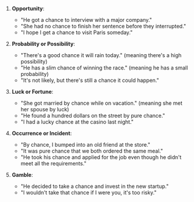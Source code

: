 1. **Opportunity**:
   - "He got a chance to interview with a major company."
   - "She had no chance to finish her sentence before they interrupted."
   - "I hope I get a chance to visit Paris someday."

2. **Probability or Possibility**:
   - "There's a good chance it will rain today." (meaning there's a high possibility)
   - "He has a slim chance of winning the race." (meaning he has a small probability)
   - "It's not likely, but there's still a chance it could happen."

3. **Luck or Fortune**:
   - "She got married by chance while on vacation." (meaning she met her spouse by luck)
   - "He found a hundred dollars on the street by pure chance."
   - "I had a lucky chance at the casino last night."

4. **Occurrence or Incident**:
   - "By chance, I bumped into an old friend at the store."
   - "It was pure chance that we both ordered the same meal."
   - "He took his chance and applied for the job even though he didn't meet all the requirements."

5. **Gamble**:
   - "He decided to take a chance and invest in the new startup."
   - "I wouldn't take that chance if I were you, it's too risky."